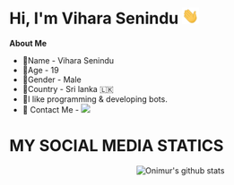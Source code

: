 # Hi, I'm Vihara Senindu <img src="https://raw.githubusercontent.com/ABSphreak/ABSphreak/master/gifs/Hi.gif" width="30px">

**About Me**

- 🔹Name - Vihara Senindu
- 🔹Age - 19 
- 🔹Gender - Male
- 🔹Country - Sri lanka 🇱🇰
- 🔹I like programming & developing bots.
- 🔹 Contact Me - <a href="https://t.me/ViharaSenindu"><img src="https://img.shields.io/badge/Vihara Senindu-blue.svg?logo=telegram"></a>

# MY SOCIAL MEDIA STATICS

<a href="https://github.com/viharasenindu/handle-path-oz">
    <img width="55%" align="right" alt="Onimur's github stats" src="https://github-readme-stats.vercel.app/api?username=viharasenindu&show_icons=true&theme=midnight-orange" />
  </a>
